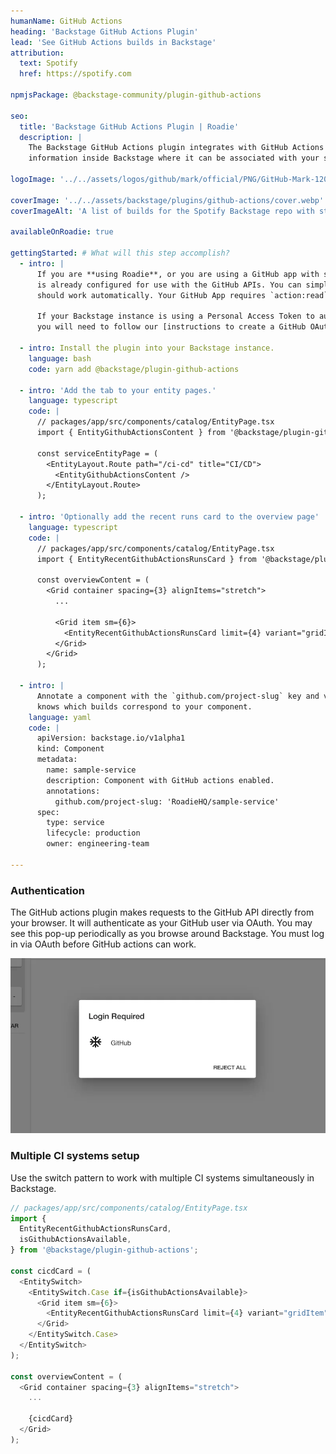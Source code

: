 ```yaml
---
humanName: GitHub Actions
heading: 'Backstage GitHub Actions Plugin'
lead: 'See GitHub Actions builds in Backstage'
attribution:
  text: Spotify
  href: https://spotify.com

npmjsPackage: @backstage-community/plugin-github-actions

seo:
  title: 'Backstage GitHub Actions Plugin | Roadie'
  description: |
    The Backstage GitHub Actions plugin integrates with GitHub Actions to show your build
    information inside Backstage where it can be associated with your services.

logoImage: '../../assets/logos/github/mark/official/PNG/GitHub-Mark-120px-plus.webp'

coverImage: '../../assets/backstage/plugins/github-actions/cover.webp'
coverImageAlt: 'A list of builds for the Spotify Backstage repo with status and retry buttons.'

availableOnRoadie: true

gettingStarted: # What will this step accomplish?
  - intro: |
      If you are **using Roadie**, or you are using a GitHub app with self-hosted Backstage, OAuth
      is already configured for use with the GitHub APIs. You can simply install the plugin and it
      should work automatically. Your GitHub App requires `action:read` permission.

      If your Backstage instance is using a Personal Access Token to authenticate against GitHub,
      you will need to follow our [instructions to create a GitHub OAuth app for Backstage](/blog/github-auth-backstage/).

  - intro: Install the plugin into your Backstage instance.
    language: bash
    code: yarn add @backstage/plugin-github-actions

  - intro: 'Add the tab to your entity pages.'
    language: typescript
    code: |
      // packages/app/src/components/catalog/EntityPage.tsx
      import { EntityGithubActionsContent } from '@backstage/plugin-github-actions';

      const serviceEntityPage = (
        <EntityLayout.Route path="/ci-cd" title="CI/CD">
          <EntityGithubActionsContent />
        </EntityLayout.Route>
      );

  - intro: 'Optionally add the recent runs card to the overview page'
    language: typescript
    code: |
      // packages/app/src/components/catalog/EntityPage.tsx
      import { EntityRecentGithubActionsRunsCard } from '@backstage/plugin-github-actions';

      const overviewContent = (
        <Grid container spacing={3} alignItems="stretch">
          ...

          <Grid item sm={6}>
            <EntityRecentGithubActionsRunsCard limit={4} variant="gridItem" />
          </Grid>
        </Grid>
      );

  - intro: |
      Annotate a component with the `github.com/project-slug` key and value so that Backstage
      knows which builds correspond to your component.
    language: yaml
    code: |
      apiVersion: backstage.io/v1alpha1
      kind: Component
      metadata:
        name: sample-service
        description: Component with GitHub actions enabled.
        annotations:
          github.com/project-slug: 'RoadieHQ/sample-service'
      spec:
        type: service
        lifecycle: production
        owner: engineering-team

---
```


### Authentication

The GitHub actions plugin makes requests to the GitHub API directly from your browser. It
will authenticate as your GitHub user via OAuth. You may see this pop-up periodically
as you browse around Backstage. You must log in via OAuth before GitHub actions can work.

![pop-up asking the user to log in with GitHub](../../assets/backstage/plugins/github-actions/oauth-login.webp)

### Multiple CI systems setup

Use the switch pattern to work with multiple CI systems simultaneously in Backstage.

```typescript
// packages/app/src/components/catalog/EntityPage.tsx
import {
  EntityRecentGithubActionsRunsCard,
  isGithubActionsAvailable,
} from '@backstage/plugin-github-actions';

const cicdCard = (
  <EntitySwitch>
    <EntitySwitch.Case if={isGithubActionsAvailable}>
      <Grid item sm={6}>
        <EntityRecentGithubActionsRunsCard limit={4} variant="gridItem" />
      </Grid>
    </EntitySwitch.Case>
  </EntitySwitch>
);

const overviewContent = (
  <Grid container spacing={3} alignItems="stretch">
    ...

    {cicdCard}
  </Grid>
);

```
